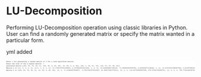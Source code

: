# LU-Decomposition

Performing LU-Decomposition operation using classic libraries in Python. 
User can find a randomly generated matrix or specify the matrix wanted in a particular form.

yml added

![alt text](https://github.com/Ahmed-Gebril/LU-Decomposition/blob/master/LU.PNG)
